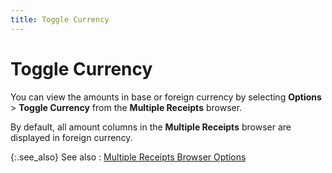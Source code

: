 ```yaml
---
title: Toggle Currency
---
```


# Toggle Currency


You can view the amounts in base or foreign currency by selecting **Options** > **Toggle Currency** from the **Multiple Receipts** browser.


By default, all amount columns in the **Multiple Receipts** browser are displayed in foreign currency.


{:.see_also}
See also
: [Multiple Receipts Browser Options]({{site.acc_baseurl}}/customer-receipts-and-refunds/multiple-receipts/wizard/browser/multiple_receipts_browser_options.html)
